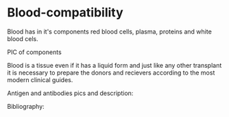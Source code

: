 # Blood-compatibility


Blood has in it's components red blood cells, plasma, proteins and white blood cels.

PIC of components



Blood is a tissue even if it has a liquid form and just like any other transplant it is necessary to prepare the donors and recievers according to the most modern clinical guides.

Antigen and antibodies pics and description:



Bibliography:
